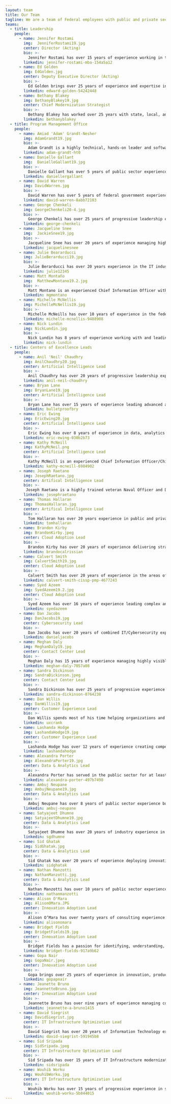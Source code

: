 ```yaml
---
layout: team
title: Our Team
tagline: We are a team of Federal employees with public and private sector experience in modern capabilities.
teams:
  - title: Leadership
    people:
      - name: Jennifer Rostami
        img:  JenniferRostami19.jpg
		center: Director (Acting)
        bio: >-
          Jennifer Rostami has over 15 years of experience working in the public and private sector with a background in finance and a specialization in transformation. She joined the Centers of Excellence in 2019 and spearheaded Agency Partnerships by helping to grow the reach of the CoE across the federal government. Currently serving as CoE Acting Director, Rostami is passionate about the CoE talent and mission of helping agencies modernize. Prior to joining GSA, Jennifer served as the Director of Finance and Operations at a marketing technology company, where she helped reduce costs, increase new revenue streams, and streamlined operations. Her previous experience also includes working as a management consultant in public sector and private sector Fortune 100 firms focused on improving operations, and managing and growing a $31M sales territory for a luxury goods manufacturer. While earning her M.B.A, Rostami founded a non-profit to help middle school kids learn about their dream careers and connect with professionals for mentoring. 
        linkedin: jennifer-rostami-mba-154a5a12
      - name: Ed Golden
        img: EdGolden.jpg
        center: Deputy Executive Director (Acting)
		bio: >-
          Ed Golden brings over 25 years of experience and expertise in information technology (IT) consulting, program and project management, and government operations to his work at the Centers of Excellence.  As the CoE Acting Deputy Executive Director, Ed oversees the CoE engagement portfolio to assure delivery on our commitment to helping clients accelerate IT modernization and improve customer experience, while at the same time shaping identification of new partnership opportunities and driving CoE financial management toward full cost-recoverability.  Since joining the CoE, Golden has led our partnership with the Food and Drug Administration's Office of Information Management and Technology to drive organizational culture change and data center modernization, while concurrently supporting the CoE's Artificial Intelligence engagement with GSA's Information Technology Category (ITC).  Prior to his work at the CoE, Ed served as a Senior Manager with Deloitte Consulting LLP, where for seven years he led projects at the FDA’s Center for Drug Evaluation and Research (CDER) to implement, expand and operate components of CDER’s Informatics Platform for human drug review.  Before joining Deloitte, Ed spent 17 years at the U.S Department of Energy, where he served as a Program Manager for the Office of Corporate Information Systems, leading efforts to modernize the Department’s business information systems.    
        linkedin: edward-golden-54242448
      - name: Bethany Blakey
        img: BethanyBlakey19.jpg
        center: Chief Modernization Strategist
		bio: >-
          Bethany Blakey has worked over 25 years with state, local, and federal governments, instituting intrapreneurial practices with leaders and surge teams to modernize management, improve programs and services, and transform government programs. As the Chief Modernization Strategist, Blakey leads the human aspect of modernization by leveraging her unique talent model that helps employees, managers, and leaders maximize their best role in driving transformation. Blakey’s multi-faceted service catalog includes evidence-based capability-building and culture-shifting interventions. From Governing Magazine’s Best Practices list during her local government days to the Harvard Ash Center Top 25 Innovations in Government list during her federal government days, Blakey is recognized for creative problem-solving that engages the talents and motivations of citizens and its supporting workforce.  
        linkedin: bethanyblakey  	 		
  - title: Program Management Office
    people:
      - name: Amiad 'Adam' Grandt-Nesher
        img: AdamGrandt19.jpg
        bio: >-
          Adam Grandt is a highly technical, hands-on leader and software architect with an agile skillset.  Grandt has a proven track record of effecting technological evolution to meet organizational needs. At the CoE Grandt leads the Cloud Adoption and Infrastructure Optimization Centers, while directing agency efforts to optimize IT infrastructure at an enterprise level. Grandt helps agencies plan lasting and resilient modernization efforts by introducing best practices in infrastructure architecture and systems development. Grandt’s projects have included the acquisition of modern mainframe hardware and the migration process of critical governmentwide applications.  Prior to joining the CoE, Grandt launched several financial technology companies and partnered with federal and local law enforcement agencies to build systems to reduce human trafficking and internet crimes against children. 
        linkedin: adam-grandt-ht0
      - name: Danielle Gallant
        img:  DanielleGallant19.jpg
        bio: >-
          Danielle Gallant has over 5 years of public sector experience supporting high visibility, government-wide programs. At the CoE, Gallant serves as a User Experience and Content Designer. Gallant manages the CoE website, supports UX strategy for other digital products, and supports digital communication initiatives.  Gallant engages with CoE experts and stakeholders to produce content and design that is innovative and meaningful. 
        linkedin: daniellergallant      
      - name: David Warren
        img: DavidWarren.jpg
        bio: >-
          David Warren has over 5 years of federal government experience. As the CoE Agreement Lead, Warren coordinates with partner agencies as well as GSA stakeholder groups to move agreements through GSA Interagency Agreement review processes. Warren also serves as the business operations lead for CoE finances and is responsible for budget projections, billing, and project cost tracking. Warren previously served on 18F’s business operations team where he supported management of the Federalist program and conducted financial analysis across several 18F programs.
        linkedin: david-warren-8abb72103
      - name: George Chenkeli
        img: GeorgeChenkeli20-4.jpg
        bio: >-
          George Chenkeli has over 25 years of progressive leadership experience in IT delivery, operations, and program management in private and public sectors. Additionally, Chenkeli has served as an Agile Coach at various agencies and currently serves as a member of the GAO Agile Experts Group. Currently, as the CoE Site Lead at the U.S. Department of Housing and Urban Development (HUD), Chenkeli is responsible for the executive stakeholder engagement and leads a cross-functional team of digital transformation specialists with expertise in human centered design, data analytics, cloud architecture, inter-agency agreements and procurement of multi-year contracts valued over $200M. 
        linkedin: george-chenkeli
      - name: Jacqueline Snee
        img:  JackieSnee19.jpg
        bio: >-
          Jacqueline Snee has over 20 years of experience managing high level priorities inside and outside of government. Currently, Snee splits her time between working with the HUD site lead, CoE directors and HUD Stakeholders to identify, prioritize, plan, and implement HUD IT modernization initiatives and assisting with CoE program priorities. Previously, Snee was the Acting Chief of Staff with GSA’s Technology Transformation Service (TTS). Responsibilities included: working with stakeholders from across GSA to organize and execute key strategic priorities, partnerships, and initiatives for TTS.
        linkedin: jacquelinesnee
      - name: Julie Beararducci
        img: JulieBerarducci19.jpg
        bio: >-
          Julie Berarducci has over 20 years experience in the IT industry supporting public and private organizations. Leveraging her technical background, Berarducci works with senior IT leaders to build strategies and manage implementations. Berarducci joined the CoE in its beginning stages and is focused on programmatic maturation of the organization, ensuring the internal operations are defined and effective. Berarducci helps build the partnerships between agencies and the CoE, leading to modernization initiatives that ultimately improve the customer experience. 
        linkedin: julie12345
      - name: Matt Montaño
        img:  MatthewMontano19.2.jpg
        bio: >-
          Matt Montano is an experienced Chief Information Officer with 20 years of experience providing technical services and solutions, improving services through innovation and leading diverse teams through change. At the CoE, Montano works with Agency Secretaries, executives and staff to kick start modernization, introduce modern problem-solving methods and establish a culture of continuous improvement. Montano has overseen $30M in infrastructure, cybersecurity modernization improvements at HUD and OPM.
        linkedin: mgmontano
      - name: Michelle McNellis
        img: MichelleMcNellis19.jpg
        bio: >-
          Michelle McNeills has over 10 years of experience in the federal government. As the CoE Acquisition Lead, McNellis ensures that CoE procurement packages are compliant with Federal Acquisition Regulations and innovative in their acquisition approach. Prior to joining CoE, McNellis served as the Director of Acquisitions at TTS Solutions. McNellis led the very first procurements awarded by TTS and 18F including the TTS Bug Bounty program. McNellis has also served as an acquisition subject matter expert for GSA’s Public Buildings Service in GSA and the U.S. Coast Guard. 
        linkedin: michelle-mcnellis-9488908
      - name: Nick Lundin
        img: NickLundin.jpg
        bio: >-
          Nick Lundin has 8 years of experience working with and leading teams within the DoD.  At the CoE, Nick provides software product management expertise to partner agencies by helping their teams better understand and manage stakeholders, key product metrics, and external measures of effectiveness to identify growth opportunities and iterate from customer feedback.  Prior to joining, Nick worked with the Air Force’s Kessel Run, helping them scale their software development teams and practices as well as accelerate product market fit and user adoption.
        linkedin: nick-lundin        
  - title: Centers of Excellence Leads
    people:
      - name: Anil 'Neil' Chaudhry
        img: AnilChaudhry20.jpg
        center: Artificial Intelligence Lead
        bio: >-
          Anil Chaudhry has over 20 years of progressive leadership experience in technology delivery, operations, and program management in the defense, intelligence, and national security sectors. At the Artificial Intelligence CoE, Chaudhry advises federal agencies on establishing mature data governance and management practices, developing innovative approaches for leveraging data as a strategic asset, and laying the foundation for advancing data discovery, access, and use through artificial intelligence and machine learning. Prior to joining the CoE, Chaudhry served in critical leadership positions within US Customs and Border Protection and as a Presidential Management Fellow (PMF) at the Defense Business Transformation Agency. Chaudhry served as an enlisted soldier in the U.S. Army Chemical Corps and as a commissioned officer in the U.S. Army Transportation Corps. Chaudhry was one of three DHS employees selected to attend the National War College in 2016 as part of the DHS Senior Succession Management Program.
        linkedin: anil-neil-chaudhry
      - name: Bryan Lane
        img: BryanLane19.jpg  
        center: Artificial Intelligence Lead
        bio: >-
          Bryan Lane has over 15 years of experience leading advanced analytics and technology initiatives. As a leader within the Data and Analytics CoE and co-creator of the Artificial Intelligence CoE, Lane advises federal agencies on establishing mature data governance and management practices, developing innovative approaches for leveraging data as a strategic asset, and laying the foundation for advancing data discovery, access, and use through artificial intelligence and machine learning. Prior to joining the CoE, Lane was a product manager for a commercial geospatial software company, an analytic consultant in the defense and national security industry, and assisted in managing a $750M rapid acquisition portfolio.
        linkedin: bulletproofbry
      - name: Eric Ewing
        img: EricEwing20.jpg  
        center: Artificial Intelligence Lead
        bio: >-
          Eric Ewing has over 8 years of experience in data, analytics and artificial intelligence initiatives.  Eric has served as a senior advisor to multiple federal Chief Data Officers, providing leadership, guidance, and expertise into enterprise modernization initiatives. With the CoE, Ewing consolidates and organizes long and short term strategy for data and AI while leading initiatives for the management of data as a strategic asset. Prior to joining the CoE, Eric was a data scientist and senior consultant leading key analytics programs, AI research and development, and IT supply chain security initiatives with both private and public sector partners.
        linkedin: eric-ewing-030b2b73
      - name: Kathy McNeill        
        img: KathyMcNeil.png     
        center: Artificial Intelligence Lead
        bio: >-
          Kathy McNeill is an experienced Chief Information Officer/Chief Technology Officer with more than 25 years of experience providing digital and technical solutions to organizations.  McNeill is seasoned in leading initiatives that enhance business capabilities through technology, robotics and data analytics.  At the CoE, McNeill is a Director of Artificial Intelligence identifying technical solutions that will support agency missions, enhance consumer experience and increase operating efficiencies. In addition, McNeill serves on the Advisory Board of STEM for Her.   
        linkedin: kathy-mcneill-6984902    
      - name: Joseph Raetano        
        img: JosephRaetano.jpg
        center: Artifical Intelligence Lead
        bio: >-
         Joseph Raetano is a highly trained veteran Naval Officer and Department of Energy researcher with research and development (R&D) innovation experience. Raetano has been consistently selected and trusted throughout his career to develop successful special technical programs. He has over 3 years of experience developing new programs in Artificial Intelligence/Machine Learning and over 15 years of offensive and defensive cyberspace R&D testing and operations experience. His skills have been utilized in concept development that set cyber vision, strategy, and implementation at the national and service level. He also has over 10 years of Explosive Ordnance Disposal experience. Raetano’s career is supported by a MS Computer Science and Ph.D. candidacy in Computer Science focusing on Edge Artificial Intelligence. 
        linkedin: josephraetano
      - name: Thomas Hallaran
        img: ThomasHallaran.jpg
        center: Artifical Intelligence Lead
        bio: >-
          Tom Hallaran has over 20 years experience in public and private sector IT, software engineering, and strategy. Hallaran began his career as a bioinformatician working on automating genome sequencing and plating pipelines. Later, as VP of engineering at a major digital advertising network, Hallaran managed analytics and product teams prior to the company's sale. Before joining GSA, Hallaran’s software and analytics consultancy worked with Fortune 500 clients, leading organizations, and startups to modernize legacy technology and materialize new products. At the CoE, he pairs his private sector experience along with his understanding of Federal IT funding to engineer great outcomes for our partners.  Hallaran also serves as a Technical Advisor to GSA’s Technology Modernization Fund (TMF) and is responsible for advising the TMF board on their investment of $150 Million in Federal Agency modernization projects.
        linkedin: tomhallaran
      - name: Brandon Kirby
        img: BrandonKirby.jpeg
        center: Cloud Adoption Lead
        bio: >-
          Brandon Kirby has over 20 years of experience delivering strategy, software, and technology guidance to private and public sector clients.  As a consultant, Kirby worked with numerous Fortune 50 clients.  As an 18F strategist he served 12 government agencies.  He has also worked for mid-sized product companies and founded streaming media and mobile game startups. Kirby is a generalist who enjoys using his experience in software development, agile practices, strategy, and product management to help partners find the right path to achieve their goals.
        linkedin: brandocalrissian
      - name: Calvert Smith
        img: CalvertSmith19.jpg
        center: Cloud Adoption Lead
        bio: >-
          Calvert Smith has over 20 years of experience in the areas of tech innovation, cloud computing, application development, website management, business intelligence, project management, and vendor/contract management. At the CoE, Smith assists in IT modernization Cloud Adoption efforts with agencies across the federal government. His projects include analyzing current systems and applications to provide recommendations for planning cloud migration; and implementing cloud governance models incorporating best practices from both government and commercial areas that allow strategic oversight of cloud programs. Smith has recently been awarded the Discovery and Innovation in Government IT Award for Open Data Initiatives within the public sector.
        linkedin: calvert-smith-cissp-pmp-4677243
      - name: Syed Azeem
        img: SyedAzeem19.2.jpg
        center: Cloud Adoption Lead
        bio: >-
          Syed Azeem has over 16 years of experience leading complex and highly-visible IT modernization projects across the federal government and the private sector. With the CoE, Azeem leads Cloud Adoption efforts within agencies across the federal government by developing cloud migration roadmaps and timelines and implementing cloud governance models. With partnerships at the Department of Housing and Urban Development (HUD), Azeem assisted in digitizing manual and paper-based forms into adaptive online forms with digital workflows, electronic signatures and intelligent data extraction.
        linkedin: syedazeem
      - name: Dan Jacobs
        img: DanJacobs19.jpg
        center: Cybersecurity Lead
        bio: >-
          Dan Jacobs has over 20 years of combined IT/Cybersecurity experience and IT service management. At the CoE Jacobs supports cyber and information security modernization through accelerated adoption of enterprise-wide security processes and technologies. Jacobs shares a wealth of experience with as many cross-government initiatives as possible. Whether co-chairing the Small and Micro Agency CISO Council, supporting the Federal CIO Council’s Zero Trust Working Group, helping to create the Federal CISO Handbook, or participating in whole-of-government cyber policy, Jacobs is constantly looking to evolve cyber defense capabilities.
        linkedin: danieljacobs      
      - name: Meghan Daly
        img: MeghanDaly19.jpg
        center: Contact Center Lead
        bio: >-
          Meghan Daly has 15 years of experience managing highly visible projects in the federal government, with 10 years at GSA. With the CoE, focused on Contact Centers and Customer Experience, Daly’s projects include strategizing with senior leaders to identify clear key priorities and opportunities to modernize IT, performing research on available intelligent systems solutions to enable robotic process automation (RPA), artificial intelligence (AI) and other intelligent systems, and overseeing IT modernization projects at the United States Departments of Agriculture (USDA) and Housing and Urban Development (HUD). Daly has led IT Modernization projects and initiatives valued at $80M at three federal agencies.  
        linkedin: meghan-daly-7057a08
      - name: Sandra Dickinson
        img: SandraDickinson.jpeg
        center: Contact Center Lead
        bio: >-
          Sandra Dickinson has over 25 years of progressive experience in the contact center/operations field including over 17 years of corporate-level responsibilities. With the CoE, Dickinson leads team efforts to modernize contact centers at partner agencies, including the implementation phases for OneUSDA Contact Center. Dickinson engages with partner agency stakeholders and collaborate to determine best practices for contact center infrastructure, staffing, and technology implementation.
        linkedin: sandra-dickinson-0764238
      - name: Dan Willis
        img: DanWillis19.jpg
        center: Customer Experience Lead
        bio: >-
          Dan Willis spends most of his time helping organizations and their leaders define and address the critical needs of their most important customers. Willis has provided leadership and innovative solutions in the government, commercial, and nonprofit sectors. Willis is an expert in design, design management, DesignOps, user-centered product development, user research, and facilitation. Willis has given talks and run workshops at local, national, and international conferences including South by Southwest, UX Australia, and EuroIA. Willis is the co-author and illustrator of Designing the Conversation: Techniques for Successful Facilitation (New Riders, 2013). 
        linkedin: uxcrank
      - name: Lashanda Hodge
        img: LashandaHodge19.jpg
        center: Customer Experience Lead
        bio: >-
          Lashanda Hodge has over 12 years of experience creating compelling experiences in a variety of industries for customers and employees. Hodge guides organizations to solutions using a holistic and human-centered approach, infusing user insights and creativity.  With the CoE, Hodge works with the Joint Artificial Intelligence Agency (JAIC) to establish a customer experience baseline that can be tested and improved as JAIC matures.  Hodge is also helping to modernize business processes to ensure an effective customer experience throughout the customer lifecycle at JAIC.  
        linkedin: lashandahodge    
      - name: Alexandra Porter
        img: AlexandraPorter19.jpg
        center: Data & Analytics Lead
        bio: >-
          Alexandra Porter has served in the public sector for at least 8 years, working with various government agencies. At the Data and Analytics Center with the Centers of Excellence, she enhances data maturity across the federal government through the development of a strong, tailored data strategy. Alexandra has also conducted assessments of the Office of Personnel Management data environment, addressed gaps and provided recommendations for improvements and enhancement opportunities.
        linkedin: alexandra-porter-497b7498
      - name: Ambuj Neupane
        img: AmbujNeupane19.jpg
        center: Data & Analytics Lead
        bio: >-
          Ambuj Neupane has over 8 years of public sector experience building organizational capacity and managing modernization projects, most recently with the U.S. Small Business Administration. As part of the Data and Analytics CoE, Neupane’s responsibilities include advising partner agencies on best practices for data governance and lifecycle data management as well as managing technical deliverables to advance data-driven decision making. Neupane currently partners with the Office of Personnel Management (OPM) and the U.S. Department of Housing and Urban Development (HUD). 
        linkedin: ambuj-neupane
      - name: Satyajeet Dhumne
        img: SatyajeetDhumne19.jpg
        center: Data & Analytics Lead
        bio: >-
          Satyajeet Dhumne has over 20 years of industry experience in Business Intelligence, Analytics, and Data Management. In his previous roles at Fannie Mae, Verizon, Deloitte and Sprint/Nextel Dhumne transformed organizational capabilities enabling data driven decision making and maturing analytics practices. As a CoE Data and Analytics Director he has led a large-scale implementation for the U.S. Department of Agriculture, building Data Visualization capabilities and Analytics capacity. He also led the development of Data and Analytics strategy and implementation plan for the Consumer Product Safety Commision. Currently Dhumne is leading a large-scale implementation for Housing and Urban Development where he is responsible for building Data Visualization, Advanced Analytics, and Office of the Chief Data Officer capabilities. Satyajeet specializes in Data and Analytics Strategy, Technology Portfolio Management, Data Management and Technical Program Management. 
        linkedin: sgdhumne
      - name: Sid Ghatak
        img: SidGhatak.jpg
        center: Data & Analytics Lead
        bio: >-
          Sid Ghatak has over 20 years of experience deploying innovative, large-scale, mission critical data and analytics solutions for Fortune 500 firms and public organizations.  Ghatak’s unique ability to understand the needs of users and design and deploy solutions that exceed their expectations has earned him numerous industry awards. A completely self-taught technologist, Ghatak has developed the leading Investment Banking analysis application in the world, authored the data strategy for an autonomous vehicle company, and designed and deployed data and analytics solutions for the leading companies in the defense, manufacturing, pharmaceutical, media, entertainment, and financial services industries.  A serial entrepreneur, Sid has launched 3 successful companies. Ghatak is also a highly sought after public speaker and authored and delivered the Masters Program in Business Intelligence for Villanova University as well as written 45 courses on Data, Analytics, Artificial Intelligence, Data Strategy, and Shared Services.
        linkedin: sidghatak               
      - name: Nathan Manzotti
        img: NathanManzotti.jpg  
        center: Data & Analytics Lead
        bio: >-
          Nathan Manzotti has over 10 years of public sector experience. Manzotti has a proven track record of breaking down organizational silos, using digital solutions to reduce manual workloads, and enabling better data driven decision making. Prior to joining CoE Manzotti’s worked with the U.S. Customs and Border Protection modernizing legacy reporting systems and overseeing feature development on systems used by the Office of Field Operations for official statistical reporting. As part of the Data & Analytics CoE Nathan will work closely with partner agencies to improve data lifecycle management and data governance best practices.        
        linkedin: nathanmanzotti   
      - name: Alison O'Mara
        img: AlisonOMara.JPG
        center: Innovation Adoption Lead
        bio: >-
          Alison O’Mara has over twenty years of consulting experience supporting federal agencies including the Department of State and Department of Homeland Security. O’Mara has proven expertise integrating people, process, and technology to drive maximum outcomes for her clients. Her experience ranges from conducting organizational transitions and process assessments to designing and deploying digital transformation and supply chain management solutions that optimize mission operations and drive multi-millions of dollars in cost savings. Having a certification in Organizational Change Management, Ms. O’Mara understands that transparent and proactive communication is key to navigating the change journey. Her approach is centered upon partnering with her clients to deliver tailored solutions that will meet their needs and drive the organization forward, with a continued focus on tangible metrics and measurement along the way. O’Mara holds additional certifications in Project Management, Agile Scrum, and Lean Management as well as an active Top Secret clearance.  
        linkedin: alisonomara  
      - name: Bridget Fields
        img: BridgetFields19.jpg
        center: Innovation Adoption Lead        
        bio: >-
          Bridget Fields has a passion for identifying, understanding, and developing solutions to challenges facing a variety of users, including those unique to the civil service. Bringing over eight years of public sector experience to her role as an Innovation Adoption Lead, Fields supports federal agencies with their IT modernization efforts. She is driven to help teams achieve their organizational and professional missions by adopting the principles, products, and practices that have proven to be successful - as well as those that will be influential in the future. Fields recieved the Special Act Award in 2018.  
        linkedin: bridget-fields-917a9b62
      - name: Gopa Nair
        img: GopaNair.jpeg
        center: Innovation Adoption Lead
        bio: >-
          Gopa brings over 25 years of experience in innovation, product management, change management, automation, and digital transformation. Nair is skilled at leveraging technical and operational capabilities to re-engineer, re-invent and optimize processes to yield the highest efficiencies and cost benefits. Nair is a change agent and transformation leader who understands the unmet needs of the customer and employees and utilizes tools of design thinking, agile, and lean methodology to create the desired organizational transformation. Before joining GSA, he held various roles at Capital One which gave him strong expertise in product management, leadership, employee culture, and process improvements. Gopa shares his expertise by providing entrepreneurship training to small businesses through a local non-profit. Gopa also loves to speak about Innovation, Change Management and Organizational Transformation. 
        linkedin: gopapnair          
      - name: Jeanette Bruno
        img: JeannetteBruno.jpg
        center: Innovation Adoption Lead
        bio: >-
          Jeannette Bruno has over nine years of experience managing complex projects, conducting program evaluations, and supporting change management initiatives in the public and non-profit sectors. As Director of Projects at the City of Philadelphia, she led process improvement, change management, and digital transformation projects to promote efficiency in government. She managed a team responsible for building a universal benefits portal and partnered with an agency to implement new program metrics. Bruno is passionate about centering change at the intersection of people, process, and technology. She is a skilled relationship manager with a track record of building trust with key stakeholders to achieve project goals. As a qualitative researcher, Bruno managed evaluations for the Wallace Foundation, the Boys and Girls Clubs of America, the Wharton School, and Fabretto Children’s Foundation. She is a graduate of Next Generation Consulting’s 2018 Futurist cohort and embeds the principles of strategic foresight into her work.
        linkedin: jeannette-a-bruno1415            
      - name: David Siegrist
        img: DavidSiegrist.jpg
        center: IT Infrastructure Optimization Lead        
        bio: >-
          David Siegrist has over 20 years of Information Technology experience. Prior to joining CoE, Siegrist worked at the Department of Veterans Affairs (VA) providing telecommunications, cloud computing, data center modernization, and cyber security expertise. Siegrist served as a Senior Subject Matter Expert to the Deputy Assistant Secretary for Veterans Affairs on cloud modernization and cyber security.  He was the National Capital Area Service Line Director supporting Washington D.C headquarters including the White House / VA National Contact Center of Excellence and Disaster Recovery Data Centers. Siegrist served as a Senior Solutions Architect and Program Manager for the VA Enterprise Infrastructure Solutions Office.  Siegrist also worked at the Department of State as a Senior Network Engineer/ Security and Telecommunications Engineer supporting the Diplomatic Mission and National Security initiatives.  Siegrist is an Army Veteran who served with the 2-43rd Air Defense Artillery Brigade Providing tactical frontline support. 
        linkedin: david-siegrist-591945b8        
      - name: Sid Sripada
        img: SidSripada.jpeg
        center: IT Infrastructure Optimization Lead
        bio: >-
          Sid Sripada has over 15 years of IT Infrastructure modernization experience in both federal government and private industries. Sripada has a successful track record of engaging various agencies in infrastructure optimization, automation and DevSecOps implementation. Sripada’s leadership and hands-on experience builds fast and efficient enterprise wide solutions to modern Agile initiatives. Sripada’s most recent engagement prior to joining CoE included building out scalable public facing infrastructure in support of first ever internet based US 2020 Census.
        linkedin: sidsripada
      - name: Wouhib Worku
        img: WouhibWorku.jpg
        center: IT Infrastructure Optimization Lead
        bio: >-
          Wouhib Worku has over 15 years of progressive experience in supporting and leading IT transformation. Worku works to implement projects that help organizations realize the benefits of adopting DevSecOps, application security, and agile principles. At the Infrastructure Optimization CoE, Worku plays a critical role in helping agencies across the federal government optimize their infrastructure and IT services by leveraging industry best practices in system architecture, system development, security, and agile practices to build highly resilient enterprise solutions.
        linkedin: wouhib-worku-5b844015      
---
```

